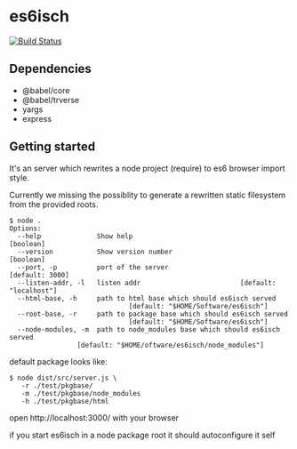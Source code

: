 # es6isch

[![Build Status](https://travis-ci.org/mabels/es6isch.svg?branch=master)](https://travis-ci.org/mabels/es6isch)

## Dependencies

* @babel/core
* @babel/trverse
* yargs
* express

## Getting started

It's an server which rewrites a node project (require) to es6 browser import style.

Currently we missing the possiblity to generate a rewritten static filesystem from the 
provided roots.

```
$ node .
Options:
  --help              Show help                                        [boolean]
  --version           Show version number                              [boolean]
  --port, -p          port of the server                         [default: 3000]
  --listen-addr, -l   listen addr                         [default: "localhost"]
  --html-base, -h     path to html base which should es6isch served
                              [default: "$HOME/Software/es6isch"]
  --root-base, -r     path to package base which should es6isch served
                              [default: "$HOME/Software/es6isch"]
  --node-modules, -m  path to node_modules base which should es6isch served
                 [default: "$HOME/oftware/es6isch/node_modules"]
```

default package looks like:

```
$ node dist/src/server.js \
   -r ./test/pkgbase/ 
   -m ./test/pkgbase/node_modules 
   -h ./test/pkgbase/html
```

open http://localhost:3000/ with your browser

if you start es6isch in a node package root it should autoconfigure it self

